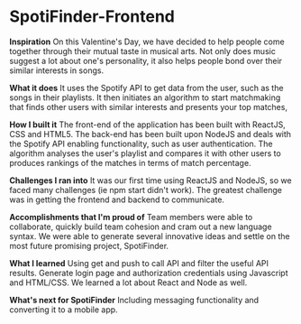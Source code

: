 # SpotiFinder-Frontend

**Inspiration**
On this Valentine's Day, we have decided to help people come together through their mutual taste in musical arts. Not only does music suggest a lot about one's personality, it also helps people bond over their similar interests in songs.

**What it does**
It uses the Spotify API to get data from the user, such as the songs in their playlists. It then initiates an algorithm to start matchmaking that finds other users with similar interests and presents your top matches,

**How I built it**
The front-end of the application has been built with ReactJS, CSS and HTML5. The back-end has been built upon NodeJS and deals with the Spotify API enabling functionality, such as user authentication. The algorithm analyses the user's playlist and compares it with other users to produces rankings of the matches in terms of match percentage.

**Challenges I ran into**
It was our first time using ReactJS and NodeJS, so we faced many challenges (ie npm start didn't work). The greatest challenge was in getting the frontend and backend to communicate.

**Accomplishments that I'm proud of**
Team members were able to collaborate, quickly build team cohesion and cram out a new language syntax. We were able to generate several innovative ideas and settle on the most future promising project, SpotiFinder.

**What I learned**
Using get and push to call API and filter the useful API results. Generate login page and authorization credentials using Javascript and HTML/CSS. We learned a lot about React and Node as well.

**What's next for SpotiFinder**
Including messaging functionality and converting it to a mobile app.
